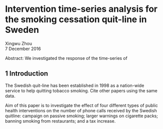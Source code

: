 # Intervention time-series analysis for the smoking cessation quit-line in Sweden
Xingwu Zhou  
7 December 2016  

Abstract: We investigated the response of the time-series of 





## 1 Introduction

The Swedish quit-line has been established in 1998 as a nation-wide service to help quitting tobacco smoking. Cite other papers using the same data. 

Aim of this paper is to investigate the effect of four different types of public health interventions on the number of phone calls received by the Swedish quitline: campaign on passive smoking; larger warnings on cigarette packs; banning smoking from restaurants; and a tax increase. 
